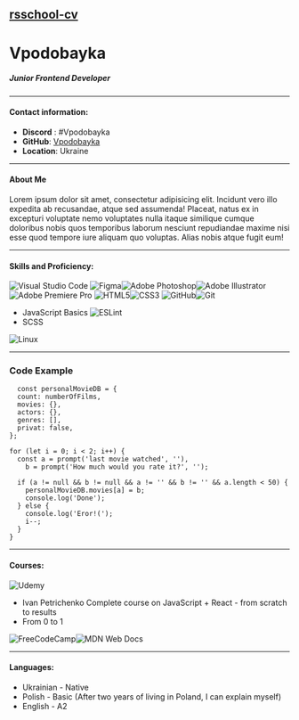 ## [rsschool-cv](https://github.com/Vpodobayka/rsschool-cv/blob/gh-pages/cv.md)

# Vpodobayka
##### Junior Frontend Developer
***
#### Contact information:

* **Discord** : #Vpodobayka 
* **GitHub**: [Vpodobayka](https://github.com/Vpodobayka)
* **Location**: Ukraine
***
#### About Me
Lorem ipsum dolor sit amet, consectetur adipisicing elit. Incidunt vero illo expedita ab recusandae, atque sed assumenda! Placeat, natus ex in excepturi voluptate nemo voluptates nulla itaque similique cumque doloribus nobis quos temporibus laborum nesciunt repudiandae maxime nisi esse quod tempore iure aliquam quo voluptas. Alias nobis atque fugit eum!
***
#### Skills and Proficiency:
![Visual Studio Code](https://img.shields.io/badge/Visual%20Studio%20Code-0078d7.svg?style=for-the-badge&logo=visual-studio-code&logoColor=white)
![Figma](https://img.shields.io/badge/figma-%23F24E1E.svg?style=for-the-badge&logo=figma&logoColor=white)![Adobe Photoshop](https://img.shields.io/badge/adobe%20photoshop-%2331A8FF.svg?style=for-the-badge&logo=adobe%20photoshop&logoColor=white)![Adobe Illustrator](https://img.shields.io/badge/adobe%20illustrator-%23FF9A00.svg?style=for-the-badge&logo=adobe%20illustrator&logoColor=white)
![Adobe Premiere Pro](https://img.shields.io/badge/Adobe%20Premiere%20Pro-9999FF.svg?style=for-the-badge&logo=Adobe%20Premiere%20Pro&logoColor=white)
![HTML5](https://img.shields.io/badge/html5-%23E34F26.svg?style=for-the-badge&logo=html5&logoColor=white)![CSS3](https://img.shields.io/badge/css3-%231572B6.svg?style=for-the-badge&logo=css3&logoColor=white)
![GitHub](https://img.shields.io/badge/github-%23121011.svg?style=for-the-badge&logo=github&logoColor=white)![Git](https://img.shields.io/badge/git-%23F05033.svg?style=for-the-badge&logo=git&logoColor=white)
* JavaScript Basics
![ESLint](https://img.shields.io/badge/ESLint-4B3263?style=for-the-badge&logo=eslint&logoColor=white)
* SCSS

![Linux](https://img.shields.io/badge/Linux-FCC624?style=for-the-badge&logo=linux&logoColor=black)
***
### Code Example
``` 
  const personalMovieDB = {
  count: numberOfFilms,
  movies: {},
  actors: {},
  genres: [],
  privat: false,
};

for (let i = 0; i < 2; i++) {
  const a = prompt('last movie watched', ''),
    b = prompt('How much would you rate it?', '');

  if (a != null && b != null && a != '' && b != '' && a.length < 50) {
    personalMovieDB.movies[a] = b;
    console.log('Done');
  } else {
    console.log('Eror!(');
    i--;
  }
}
``` 
***
#### Courses:
![Udemy](https://img.shields.io/badge/Udemy-A435F0?style=for-the-badge&logo=Udemy&logoColor=white)
* Ivan Petrichenko
  Complete course on JavaScript + React - from scratch to results
* From 0 to 1

![FreeCodeCamp](https://img.shields.io/badge/Freecodecamp-%23123.svg?&style=for-the-badge&logo=freecodecamp&logoColor=green)![MDN Web Docs](https://img.shields.io/badge/MDN_Web_Docs-black?style=for-the-badge&logo=mdnwebdocs&logoColor=white)
***
#### Languages:
* Ukrainian - Native
* Polish - Basic (After two years of living in Poland, I can explain myself)
* English - A2